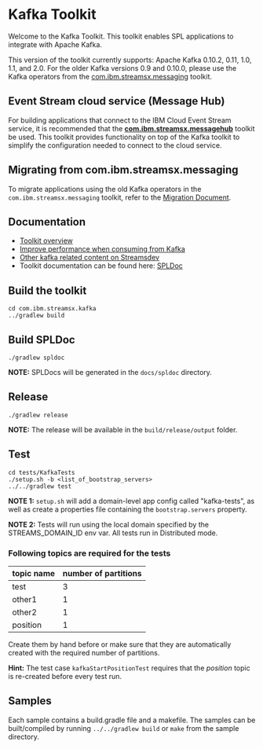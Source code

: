 # Kafka Toolkit

Welcome to the Kafka Toolkit. This toolkit enables SPL applications to integrate with Apache Kafka. 

This version of the toolkit currently supports: Apache Kafka 0.10.2, 0.11, 1.0, 1.1, and 2.0. For the older
Kafka versions 0.9 and 0.10.0, please use the Kafka operators from the [com.ibm.streamsx.messaging](https://github.com/IBMStreams/streamsx.messaging) toolkit.

## Event Stream cloud service (Message Hub)

For building applications that connect to the IBM Cloud Event Stream service, it is recommended that the [**com.ibm.streamsx.messagehub**](https://github.com/IBMStreams/streamsx.messagehub) toolkit be used.
This toolkit provides functionality on top of the Kafka toolkit to simplify the configuration needed to connect to the cloud service. 


## Migrating from com.ibm.streamsx.messaging

To migrate applications using the old Kafka operators in the `com.ibm.streamsx.messaging` toolkit, refer to the [Migration Document](https://github.com/IBMStreams/streamsx.kafka/wiki/Migration-Document-(Messaging-Toolkit-to-Kafka-Toolkit)).


## Documentation 
- [Toolkit overview](https://developer.ibm.com/streamsdev/docs/introducing-kafka-toolkit/)
- [Improve performance when consuming from Kafka](https://developer.ibm.com/streamsdev/docs/improving-application-throughput-consuming-kafka/)
- [Other kafka related content on Streamsdev](https://developer.ibm.com/streamsdev/tag/kafka/)
- Toolkit documentation can be found here: [SPLDoc](https://ibmstreams.github.io/streamsx.kafka/) 


## Build the toolkit

```
cd com.ibm.streamsx.kafka
../gradlew build
```

## Build SPLDoc

```
./gradlew spldoc
```

**NOTE:** SPLDocs will be generated in the `docs/spldoc` directory.


## Release
```
./gradlew release
```

**NOTE:** The release will be available in the `build/release/output` folder. 


## Test

```
cd tests/KafkaTests
./setup.sh -b <list_of_bootstrap_servers>
../../gradlew test
```

**NOTE 1:** `setup.sh` will add a domain-level app config called "kafka-tests", as well as create a properties file containing the `bootstrap.servers` property.

**NOTE 2:** Tests will run using the local domain specified by the STREAMS_DOMAIN_ID env var. All tests run in Distributed mode.

### Following topics are required for the tests

| topic name | number of partitions |
| --- | --- |
| test | 3 |
| other1 | 1 |
| other2 | 1 |
| position | 1 |

Create them by hand before or make sure that they are automatically created with the required number of partitions.

**Hint:** The test case `kafkaStartPositionTest` requires that the *position* topic is re-created before every test run. 

## Samples

Each sample contains a build.gradle file and a makefile. The samples can be built/compiled by running `../../gradlew build` or `make` from the sample directory. 
